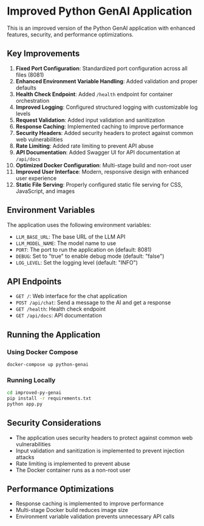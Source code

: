 # Improved Python GenAI Application

This is an improved version of the Python GenAI application with enhanced features, security, and performance optimizations.

## Key Improvements

1. **Fixed Port Configuration**: Standardized port configuration across all files (8081)
2. **Enhanced Environment Variable Handling**: Added validation and proper defaults
3. **Health Check Endpoint**: Added `/health` endpoint for container orchestration
4. **Improved Logging**: Configured structured logging with customizable log levels
5. **Request Validation**: Added input validation and sanitization
6. **Response Caching**: Implemented caching to improve performance
7. **Security Headers**: Added security headers to protect against common web vulnerabilities
8. **Rate Limiting**: Added rate limiting to prevent API abuse
9. **API Documentation**: Added Swagger UI for API documentation at `/api/docs`
10. **Optimized Docker Configuration**: Multi-stage build and non-root user
11. **Improved User Interface**: Modern, responsive design with enhanced user experience
12. **Static File Serving**: Properly configured static file serving for CSS, JavaScript, and images

## Environment Variables

The application uses the following environment variables:

- `LLM_BASE_URL`: The base URL of the LLM API
- `LLM_MODEL_NAME`: The model name to use
- `PORT`: The port to run the application on (default: 8081)
- `DEBUG`: Set to "true" to enable debug mode (default: "false")
- `LOG_LEVEL`: Set the logging level (default: "INFO")

## API Endpoints

- `GET /`: Web interface for the chat application
- `POST /api/chat`: Send a message to the AI and get a response
- `GET /health`: Health check endpoint
- `GET /api/docs`: API documentation

## Running the Application

### Using Docker Compose

```bash
docker-compose up python-genai
```

### Running Locally

```bash
cd improved-py-genai
pip install -r requirements.txt
python app.py
```

## Security Considerations

- The application uses security headers to protect against common web vulnerabilities
- Input validation and sanitization is implemented to prevent injection attacks
- Rate limiting is implemented to prevent abuse
- The Docker container runs as a non-root user

## Performance Optimizations

- Response caching is implemented to improve performance
- Multi-stage Docker build reduces image size
- Environment variable validation prevents unnecessary API calls

